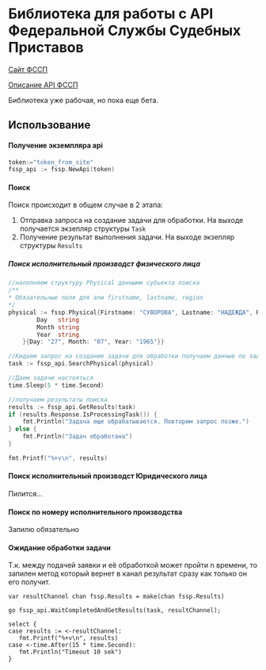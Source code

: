 Библиотека для работы с API Федеральной Службы Судебных Приставов
==
[Сайт ФССП](https://fssprus.ru)

[Описание API ФССП](https://api-ip.fssprus.ru)

Библиотека уже рабочая, но пока еще бета.

Использование
----

#### Получение экземпляра api
```go
token:="token_from_site"
fssp_api := fssp.NewApi(token)
```

#### Поиск
Поиск происходит в общем случае в 2 этапа:

1. Отправка запроса на создание задачи для обработки. На выходе получается
 экзепляр структуры `Task` 
2. Получение результат выполнения задачи. На выходе экзепляр структуры `Results`

##### Поиск исполнительный производст физического лица

```go
//наполняем структуру Physical данными субьекта поиска
/**
* Обязательные поля для апи firstname, lastname, region
*/
physical := fssp.Physical{Firstname: "СУВОРОВА", Lastname: "НАДЕЖДА", Region: 3, Birthdate: struct {
		Day   string
		Month string
		Year  string
	}{Day: "27", Month: "07", Year: "1965"}}

//Кидаем запрос на создание задачи для обработки получаем данные по задаче	
task := fssp_api.SearchPhysical(physical)

//Даем задаче настояться
time.Sleep(5 * time.Second)

//получаем результаты поиска
results := fssp_api.GetResults(task)
if (results.Response.IsProcessingTask()) {
    fmt.Println("Задача еще обрабатывается. Повторим запрос позже.")
} else {
    fmt.Println("Задач обработана")
}

fmt.Printf("%+v\n", results)
```

#### Поиск исполнительный производст Юридического лица

Пилится...

#### Поиск по номеру исполнительного производства

Запилю обязательно

#### Ожидание обработки задачи

Т.к. между подачей заявки и её обработкой может пройти n времени, то запилен метод который вернет в канал
 результат сразу как только он его получит.
 
 ```n
var resultChannel chan fssp.Results = make(chan fssp.Results) 

go fssp_api.WaitCompletedAndGetResults(task, resultChannel);

select {
case results := <-resultChannel:
	fmt.Printf("%+v\n", results)
case <-time.After(15 * time.Second):
	fmt.Println("Timeout 10 sek")
}
 ```

 
